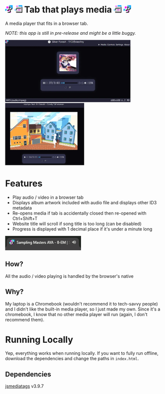 # <img src="img/audio.png" height=24> <img src="img/video.png" height=24> Tab that plays media <img src="img/video.png" height=24> <img src="img/audio.png" height=24>
A media player that fits in a browser tab.

*NOTE: this app is still in pre-release and might be a little buggy.*

<img src="readme-images/full.webp" height=200> <img src="readme-images/video.webp" height=200>


# Features
- Play audio / video in a browser tab
- Displays album artwork included with audio file and displays other ID3 metadata
- Re-opens media if tab is accidentally closed then re-opened with Ctrl+Shift+T
- Website title will scroll if song title is too long (can be disabled)
- Progress is displayed with 1 decimal place if it's under a minute long

![Example of song name scrolling](readme-images/scroll.gif)


## How?
All the audio / video playing is handled by the browser's native <audio> and <video> tags. All I had to do was design an UI and hook most of the events to the new player.


## Why?
My laptop is a Chromebook (wouldn't recommend it to tech-savvy people) and I didn't like the built-in media player, so I just made my own. Since it's a chromebook, I know that no other media player will run (again, I don't recommend them).


# Running Locally
Yep, everything works when running locally. If you want to fully run offline, download the dependencies and change the paths in `index.html`.

## Dependencies
[jsmediatags](https://github.com/aadsm/jsmediatags) v3.9.7
